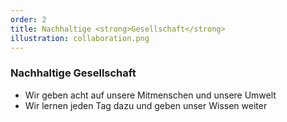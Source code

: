 ```yaml
---
order: 2
title: Nachhaltige <strong>Gesellschaft</strong>
illustration: collaboration.png
---
```


### Nachhaltige <strong>Gesellschaft</strong>

- Wir geben acht auf unsere Mitmenschen und unsere Umwelt
- Wir lernen jeden Tag dazu und geben unser Wissen weiter
